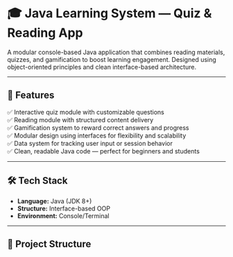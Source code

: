 # 🎓 Java Learning System — Quiz & Reading App

A modular console-based Java application that combines reading materials, quizzes, and gamification to boost learning engagement. Designed using object-oriented principles and clean interface-based architecture.

---

## 🚀 Features

✅ Interactive quiz module with customizable questions  
✅ Reading module with structured content delivery  
✅ Gamification system to reward correct answers and progress  
✅ Modular design using interfaces for flexibility and scalability  
✅ Data system for tracking user input or session behavior  
✅ Clean, readable Java code — perfect for beginners and students

---

## 🛠 Tech Stack

- **Language:** Java (JDK 8+)
- **Structure:** Interface-based OOP
- **Environment:** Console/Terminal

---

## 📂 Project Structure


